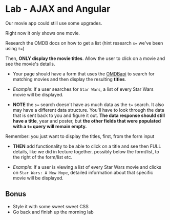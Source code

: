 # Lab - AJAX and Angular

Our movie app could still use some upgrades.

Right now it only shows one movie.

Research the OMDB docs on how to get a list (hint research `s=` we've been using `t=`)

Then, **ONLY display the movie titles**. Allow the user to click on a movie and see the movie's details.

- Your page should have a form that uses the [OMDBapi](http://www.omdbapi.com/) to search for matching movies and then display the resulting **titles**.

 - *Example*: If a user searches for `Star Wars`, a list of every Star Wars movie will be displayed.

 - **NOTE** the `s=` search doesn't have as much data as the `t=` search. It also may have a different data structure. You'll have to look through the data that is sent back to you and figure it out.  **The data response should still have a title**, year and poster, but **the other fields that were populated with a `t=` query will remain empty.**

  Remember: you just want to display the titles, first, from the form input

 - **THEN** add functionality to be able to click on a title and see then FULL details, like we did in lecture together. possibly below the form/list, to the right of the form/list etc.


  - *Example*: If a user is viewing a list of every Star Wars movie and clicks on `Star Wars: A New Hope`, detailed information about that specific movie will be displayed.
  
  ## Bonus
  - Style it with some sweet sweet CSS
  - Go back and finish up the morning lab 

